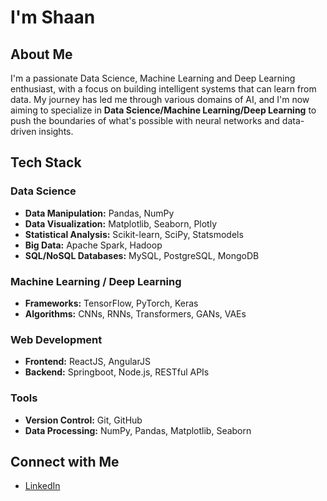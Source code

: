 # I'm Shaan

## About Me

I'm a passionate Data Science, Machine Learning and Deep Learning enthusiast, with a focus on building intelligent systems that can learn from data. My journey has led me through various domains of AI, and I'm now aiming to specialize in **Data Science/Machine Learning/Deep Learning** to push the boundaries of what's possible with neural networks and data-driven insights.

## Tech Stack

### Data Science
- **Data Manipulation:** Pandas, NumPy
- **Data Visualization:** Matplotlib, Seaborn, Plotly
- **Statistical Analysis:** Scikit-learn, SciPy, Statsmodels
- **Big Data:** Apache Spark, Hadoop
- **SQL/NoSQL Databases:** MySQL, PostgreSQL, MongoDB

### Machine Learning / Deep Learning
- **Frameworks:** TensorFlow, PyTorch, Keras
- **Algorithms:** CNNs, RNNs, Transformers, GANs, VAEs

### Web Development
- **Frontend:** ReactJS, AngularJS
- **Backend:** Springboot, Node.js, RESTful APIs

### Tools
- **Version Control:** Git, GitHub
- **Data Processing:** NumPy, Pandas, Matplotlib, Seaborn

## Connect with Me
- [LinkedIn](https://www.linkedin.com/in/shaan-chandra)


